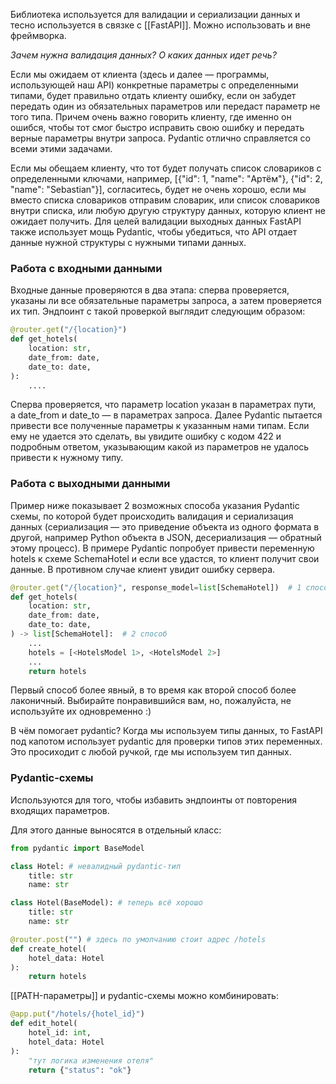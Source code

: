 Библиотека используется для валидации и сериализации данных и тесно используется в связке с [[FastAPI]]. Можно использовать и вне фреймворка.

_Зачем нужна валидация данных? О каких данных идет речь?_

 Если мы ожидаем от клиента (здесь и далее — программы, использующей наш API) конкретные параметры с определенными типами, будет правильно отдать клиенту ошибку, если он забудет передать один из обязательных параметров или передаст параметр не того типа. Причем очень важно говорить клиенту, где именно он ошибся, чтобы тот смог быстро исправить свою ошибку и передать верные параметры внутри запроса. Pydantic отлично справляется со всеми этими задачами.
 
 Если мы обещаем клиенту, что тот будет получать список словариков с определенными ключами, например, [{"id": 1, "name": "Артём"}, {"id": 2, "name": "Sebastian"}], согласитесь, будет не очень хорошо, если мы вместо списка словариков отправим словарик, или список словариков внутри списка, или любую другую структуру данных, которую клиент не ожидает получить. Для целей валидации выходных данных FastAPI также использует мощь Pydantic, чтобы убедиться, что API отдает данные нужной структуры с нужными типами данных.
### Работа с входными данными

Входные данные проверяются в два этапа: сперва проверяется, указаны ли все обязательные параметры запроса, а затем проверяется их тип. Эндпоинт с такой проверкой выглядит следующим образом:
```python
@router.get("/{location}")
def get_hotels(
    location: str,
    date_from: date,
    date_to: date,
):
    ....
```

Сперва проверяется, что параметр location указан в параметрах пути, а date_from и date_to — в параметрах запроса. Далее Pydantic пытается привести все полученные параметры к указанным нами типам. Если ему не удается это сделать, вы увидите ошибку с кодом 422 и подробным ответом, указывающим какой из параметров не удалось привести к нужному типу.
### Работа с выходными данными

Пример ниже показывает 2 возможных способа указания Pydantic схемы, по которой будет происходить валидация и сериализация данных (сериализация — это приведение объекта из одного формата в другой, например Python объекта в JSON, десериализация — обратный этому процесс). В примере Pydantic попробует привести переменную hotels к схеме SchemaHotel и если все удастся, то клиент получит свои данные. В противном случае клиент увидит ошибку сервера.
```python
@router.get("/{location}", response_model=list[SchemaHotel])  # 1 способ
def get_hotels(
    location: str,
    date_from: date,
    date_to: date,
) -> list[SchemaHotel]:  # 2 способ
    ...
    hotels = [<HotelsModel 1>, <HotelsModel 2>]
    ...
    return hotels
```
Первый способ более явный, в то время как второй способ более лаконичный. Выбирайте понравившийся вам, но, пожалуйста, не используйте их одновременно :)

В чём помогает pydantic?
Когда мы используем типы данных, то FastAPI под капотом использует pydantic для проверки типов этих переменных. Это просиходит с любой ручкой, где мы используем тип данных.
### Pydantic-схемы

Используются для того, чтобы избавить эндпоинты от повторения входящих параметров.

Для этого данные выносятся в отдельный класс:
```python
from pydantic import BaseModel

class Hotel: # невалидный pydantic-тип
	title: str
	name: str

class Hotel(BaseModel): # теперь всё хорошо
	title: str
	name: str

@router.post("") # здесь по умолчанию стоит адрес /hotels
def create_hotel(
	hotel_data: Hotel
):
    return hotels
```

[[PATH-параметры]] и pydantic-схемы можно комбинировать:
```python
@app.put("/hotels/{hotel_id}")
def edit_hotel(
	hotel_id: int,
	hotel_data: Hotel
):
	"тут логика изменения отеля"
	return {"status": "ok"}
```
